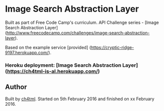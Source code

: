 # Image Search Abstraction Layer

Built as part of Free Code Camp's curriculum. API Challenge series - [Image Search Abstraction Layer] (http://www.freecodecamp.com/challenges/image-search-abstraction-layer).

Based on the example service [provided] (https://cryptic-ridge-9197.herokuapp.com/).

### Heroku deployment: [Image Search Abstraction Layer] (https://ch4tml-is-al.herokuapp.com/)

## Author 

Built by [ch4tml](https://github.com/ch4tml/). Started on 5th February 2016 and finished on xx February 2016.